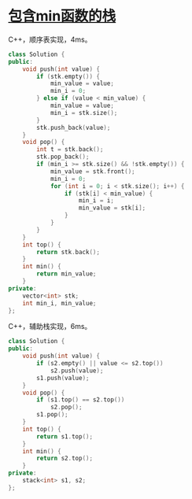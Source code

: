 # [包含min函数的栈](https://www.nowcoder.com/practice/4c776177d2c04c2494f2555c9fcc1e49?tpId=13&tqId=11173&rp=1&ru=/ta/coding-interviews&qru=/ta/coding-interviews/question-ranking ) 

C++，顺序表实现，4ms。

```cpp
class Solution {
public:
    void push(int value) {
        if (stk.empty()) {
            min_value = value;
            min_i = 0;
        } else if (value < min_value) {
            min_value = value;
            min_i = stk.size();
        }
        stk.push_back(value);
    }
    void pop() {
        int t = stk.back();
        stk.pop_back();
        if (min_i >= stk.size() && !stk.empty()) {
            min_value = stk.front();
            min_i = 0;
            for (int i = 0; i < stk.size(); i++) {
                if (stk[i] < min_value) {
                    min_i = i;
                    min_value = stk[i];
                }
            }
        }
    }
    int top() {
        return stk.back();
    }
    int min() {
        return min_value;
    }
private:
    vector<int> stk;
    int min_i, min_value;
};
```

C++，辅助栈实现，6ms。

```cpp
class Solution {
public:
    void push(int value) {
        if (s2.empty() || value <= s2.top())
            s2.push(value);
        s1.push(value);
    }
    void pop() {
        if (s1.top() == s2.top())
            s2.pop();
        s1.pop();
    }
    int top() {
        return s1.top();
    }
    int min() {
        return s2.top();
    }
private:
    stack<int> s1, s2;
};
```

